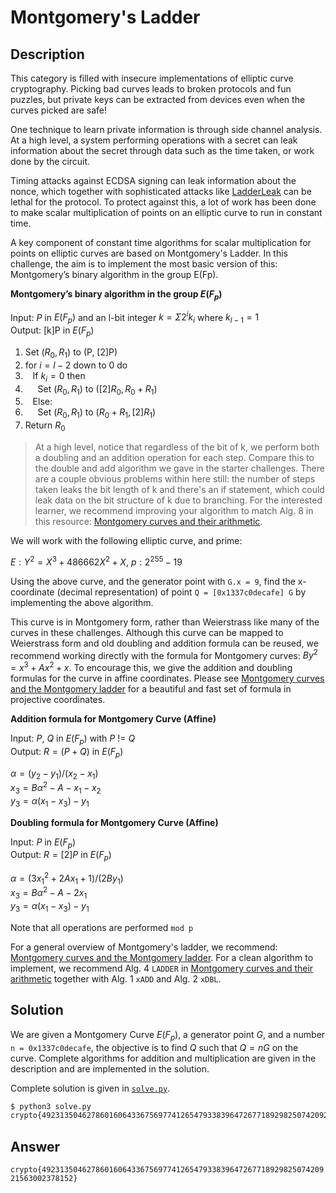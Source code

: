 # Montgomery's Ladder

## Description

This category is filled with insecure implementations of elliptic curve cryptography. Picking bad curves leads to broken protocols and fun puzzles, but private keys can be extracted from devices even when the curves picked are safe!  

One technique to learn private information is through side channel analysis. At a high level, a system performing operations with a secret can leak information about the secret through data such as the time taken, or work done by the circuit.

Timing attacks against ECDSA signing can leak information about the nonce, which together with sophisticated attacks like [LadderLeak](https://eprint.iacr.org/2020/615.pdf) can be lethal for the protocol. To protect against this, a lot of work has been done to make scalar multiplication of points on an elliptic curve to run in constant time.  

A key component of constant time algorithms for scalar multiplication for points on elliptic curves are based on Montgomery's Ladder. In this challenge, the aim is to implement the most basic version of this: Montgomery’s binary algorithm in the group E(Fp).  

**Montgomery’s binary algorithm in the group $E(F_p)$**  

Input: $P$ in $E(F_p)$ and an l-bit integer $k = Σ 2^i k_i$ where $k_{l-1} = 1$<br>Output: [k]P in $E(F_p)$  

1. Set $(R_0, R_1)$ to (P, [2]P)  
2. for $i = l - 2$ down to $0$ do  
3.     If $k_i = 0$ then  
4.         Set $(R_0, R_1)$ to $([2]R_0, R_0 + R_1)$  
5.     Else:  
6.         Set $(R_0, R_1)$ to $(R_0 + R_1, [2]R_1)$  
7. Return $R_0$  

> At a high level, notice that regardless of the bit of k, we perform both a doubling and an addition operation for each step. Compare this to the double and add algorithm we gave in the starter challenges. There are a couple obvious problems within here still: the number of steps taken leaks the bit length of k and there's an if statement, which could leak data on the bit structure of k due to branching. For the interested learner, we recommend improving your algorithm to match Alg. 8 in this resource: [Montgomery curves and their arithmetic](https://eprint.iacr.org/2017/212.pdf).  

We will work with the following elliptic curve, and prime:  

$E: Y^2 = X^3 + 486662X^2 + X$, $p: 2^{255} - 19$  

Using the above curve, and the generator point with `G.x = 9`, find the x-coordinate (decimal representation) of point `Q = [0x1337c0decafe] G` by implementing the above algorithm.  

This curve is in Montgomery form, rather than Weierstrass like many of the curves in these challenges. Although this curve can be mapped to Weierstrass form and old doubling and addition formula can be reused, we recommend working directly with the formula for Montgomery curves: $By^2 = x^3 + Ax^2 + x$. To encourage this, we give the addition and doubling formulas for the curve in affine coordinates. Please see [Montgomery curves and the Montgomery ladder](https://eprint.iacr.org/2017/293.pdf) for a beautiful and fast set of formula in projective coordinates.  

**Addition formula for Montgomery Curve (Affine)**  

Input: $P$, $Q$ in $E(F_p)$ with $P$ != $Q$<br>Output: $R = (P + Q)$ in $E(F_p)$  

$α = (y_2 - y_1) / (x_2 - x_1 )$<br>$x_3 = Bα^2 - A - x_1 - x_2$<br>$y_3 = α(x_1 - x_3) - y_1$  

**Doubling formula for Montgomery Curve (Affine)**  

Input: $P$ in $E(F_p)$<br>Output: $R = [2]P$ in $E(F_p)$  

$α = (3{x_1}^2 + 2Ax_1 + 1) / (2By_1)$  
$x_3 = Bα^2 - A - 2x_1$  
$y_3 = α(x_1 - x_3) - y_1$  

Note that all operations are performed `mod p`  

For a general overview of Montgomery's ladder, we recommend: [Montgomery curves and the Montgomery ladder](https://eprint.iacr.org/2017/293.pdf). For a clean algorithm to implement, we recommend Alg. 4 `LADDER` in [Montgomery curves and their arithmetic](https://eprint.iacr.org/2017/212.pdf) together with Alg. 1 `xADD` and Alg. 2 `xDBL`.

## Solution

We are given a Montgomery Curve $E(F_p)$, a generator point $G$, and a number `n = 0x1337c0decafe`, the objective is to find $Q$ such that $Q = nG$ on the curve. Complete algorithms for addition and multiplication are given in the description and are implemented in the solution.

Complete solution is given in [`solve.py`](./solve.py).

```bash
$ python3 solve.py
crypto{49231350462786016064336756977412654793383964726771892982507420921563002378152}
```

## Answer

`crypto{49231350462786016064336756977412654793383964726771892982507420921563002378152}`
